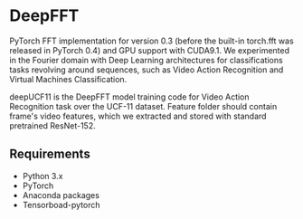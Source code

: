 # DeepFFT
PyTorch FFT implementation for version 0.3 (before the built-in torch.fft was released in PyTorch 0.4) and GPU support with CUDA9.1.
We experimented in the Fourier domain with Deep Learning architectures for classifications tasks revolving around sequences, such as Video Action Recognition and Virtual Machines Classification.

deepUCF11 is the DeepFFT model training code for Video Action Recognition task over the UCF-11 dataset. Feature folder should contain frame's video features, which we extracted and stored with standard pretrained ResNet-152.

## Requirements
+ Python 3.x
+ PyTorch 
+ Anaconda packages
+ Tensorboad-pytorch
